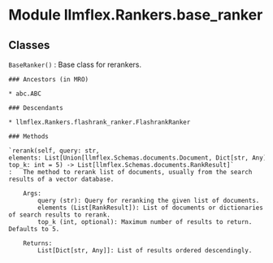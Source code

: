 Module llmflex.Rankers.base_ranker
==================================

Classes
-------

`BaseRanker()`
:   Base class for rerankers.

    ### Ancestors (in MRO)

    * abc.ABC

    ### Descendants

    * llmflex.Rankers.flashrank_ranker.FlashrankRanker

    ### Methods

    `rerank(self, query: str, elements: List[Union[llmflex.Schemas.documents.Document, Dict[str, Any]]], top_k: int = 5) ‑> List[llmflex.Schemas.documents.RankResult]`
    :   The method to rerank list of documents, usually from the search results of a vector database.
        
        Args:
            query (str): Query for reranking the given list of documents.
            elements (List[RankResult]): List of documents or dictionaries of search results to rerank.
            top_k (int, optional): Maximum number of results to return. Defaults to 5.
        
        Returns:
            List[Dict[str, Any]]: List of results ordered descendingly.